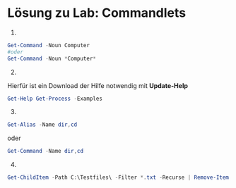 # Lösung zu Lab: Commandlets
1.
```powershell
Get-Command -Noun Computer
#oder
Get-Command -Noun *Computer*
```

2. 
Hierfür ist ein Download der Hilfe notwendig mit **Update-Help**
```powershell
Get-Help Get-Process -Examples
```
3.
```powershell
Get-Alias -Name dir,cd
```
oder
```powershell
Get-Command -Name dir,cd
```

4. 
```powershell
Get-ChildItem -Path C:\Testfiles\ -Filter *.txt -Recurse | Remove-Item -WhatIf
```